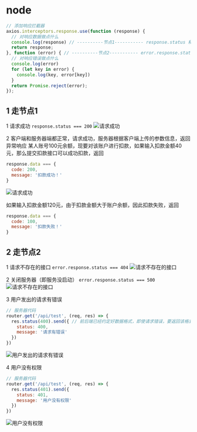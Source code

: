 # node

```js
// 添加响应拦截器
axios.interceptors.response.use(function (response) {
  // 对响应数据做点什么
  console.log(response) // ----------节点1----------- response.status 和 response.data.status
  return response;
}, function (error) { // ----------节点2----------- error.response.status 和 error.response.data.status
  // 对响应错误做点什么
  console.log(error)
  for (let key in error) {
    console.log(key, error[key])
  }
  return Promise.reject(error);
});
```
## 1 走节点1

1 请求成功 `response.status === 200`
![请求成功](http://image.newarea.site/20230723/01.png)

2 客户端和服务器端都正常，请求成功，服务器根据客户端上传的参数信息，返回异常响应
某人账号100元余额，现要对该账户进行扣款，如果输入扣款金额40元，那么提交扣款接口可以成功扣款，返回

```js
response.data === {
  code: 200,
  message: '扣款成功！'
}
```
![请求成功](http://image.newarea.site/20230723/06.png)

如果输入扣款金额120元，由于扣款金额大于账户余额，因此扣款失败，返回

```js
response.data === {
  code: 100,
  message: '扣款失败！'
}
```
## 2 走节点2

1 请求不存在的接口 `error.response.status === 404`
![请求不存在的接口](http://image.newarea.site/20230723/02.png)

2 关闭服务器（即服务没启动） `error.response.status === 500`
![请求不存在的接口](http://image.newarea.site/20230723/03.png)

3 用户发出的请求有错误

```js
// 服务器代码
router.get('/api/test', (req, res) => {
  res.status(400).send({ // 前后端已经约定好数据格式，即使请求错误，要返回该格式的错误信息给前端
    status: 400,
    message: '请求有错误'
  })
})
```
![用户发出的请求有错误](http://image.newarea.site/20230723/04.png)

4 用户没有权限

```js
// 服务器代码
router.get('/api/test', (req, res) => {
  res.status(401).send({
    status: 401,
    message: '用户没有权限'
  })
})
```
![用户没有权限](http://image.newarea.site/20230723/05.png)
